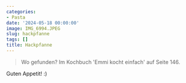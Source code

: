 ```yaml
---
categories:
- Pasta
date: '2024-05-18 00:00:00'
image: IMG_6994.JPEG
slug: hackpfanne
tags: []
title: Hackpfanne
---
```



> Wo gefunden? Im Kochbuch 'Emmi kocht einfach' auf Seite 146.

Guten Appetit! :)